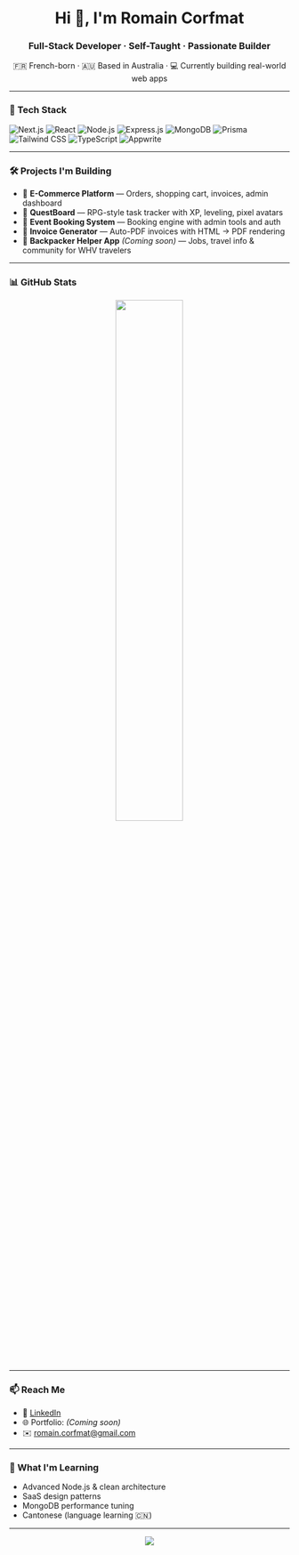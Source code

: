 <!-- PROFILE README START -->

<h1 align="center">Hi 👋, I'm Romain Corfmat</h1>
<h3 align="center">Full-Stack Developer · Self-Taught · Passionate Builder</h3>

<p align="center">
  🇫🇷 French-born · 🇦🇺 Based in Australia · 💻 Currently building real-world web apps
</p>

---

### 🧰 Tech Stack

![Next.js](https://img.shields.io/badge/-Next.js-000?&logo=next.js&logoColor=white)
![React](https://img.shields.io/badge/-React-61DAFB?&logo=react&logoColor=white)
![Node.js](https://img.shields.io/badge/-Node.js-339933?&logo=node.js&logoColor=white)
![Express.js](https://img.shields.io/badge/-Express-000?&logo=express&logoColor=white)
![MongoDB](https://img.shields.io/badge/-MongoDB-47A248?&logo=mongodb&logoColor=white)
![Prisma](https://img.shields.io/badge/-Prisma-2D3748?&logo=prisma&logoColor=white)
![Tailwind CSS](https://img.shields.io/badge/-Tailwind-06B6D4?&logo=tailwind-css&logoColor=white)
![TypeScript](https://img.shields.io/badge/-TypeScript-3178C6?&logo=typescript&logoColor=white)
![Appwrite](https://img.shields.io/badge/-Appwrite-F02E65?&logo=appwrite&logoColor=white)

---

### 🛠 Projects I'm Building

- 🛒 **E-Commerce Platform** — Orders, shopping cart, invoices, admin dashboard  
- 🎯 **QuestBoard** — RPG-style task tracker with XP, leveling, pixel avatars  
- 📅 **Event Booking System** — Booking engine with admin tools and auth  
- 🧾 **Invoice Generator** — Auto-PDF invoices with HTML → PDF rendering  
- 🧭 **Backpacker Helper App** *(Coming soon)* — Jobs, travel info & community for WHV travelers

---

### 📊 GitHub Stats

<p align="center">
  <img src="https://github-readme-stats.vercel.app/api?username=romaincorfmat&show_icons=true&theme=github_dark" width="49%" />
<!--   <img src="https://github-readme-streak-stats.herokuapp.com/?user=romaincorfmat&theme=github-dark" width="49%" />
  <br/>
  <img src="https://github-readme-stats.vercel.app/api/top-langs/?username=romaincorfmat&layout=compact&theme=github_dark" width="49%" /> -->
</p>

---

### 📫 Reach Me

- 💼 [LinkedIn](https://www.linkedin.com/in/romaincorfmat/)
- 🌐 Portfolio: *(Coming soon)*
- ✉️ romain.corfmat@gmail.com

---

### 🚀 What I'm Learning

- Advanced Node.js & clean architecture
- SaaS design patterns
- MongoDB performance tuning
- Cantonese (language learning 🇨🇳)

---

<p align="center">
  <img src="https://capsule-render.vercel.app/api?type=waving&color=0:06B6D4,100:6366F1&height=100&section=footer"/>
</p>

<!-- PROFILE README END -->
